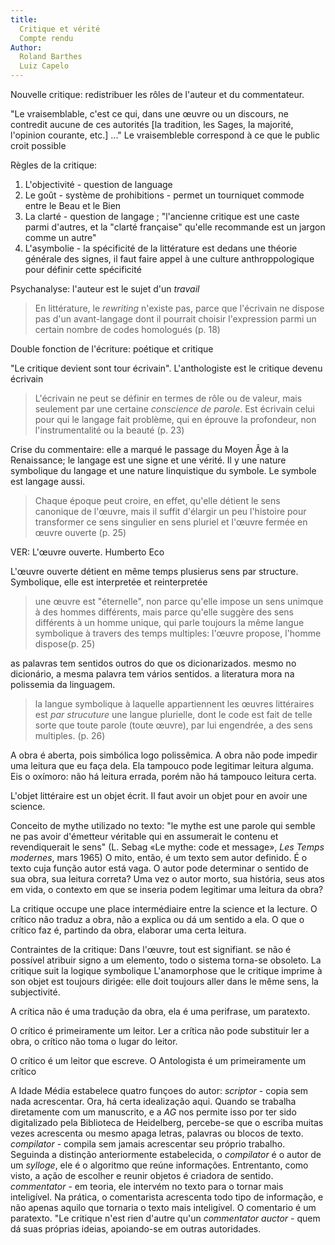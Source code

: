 ```yaml
---
title:
  Critique et vérité
  Compte rendu
Author:
  Roland Barthes
  Luiz Capelo
---
```


Nouvelle critique: redistribuer les rôles de l'auteur et du commentateur.

"Le vraisemblable, c'est ce qui, dans une œuvre ou un discours, ne contredit aucune de ces autorités \[la tradition, les Sages, la majorité, l'opinion courante, etc.] ..."
Le vraisembleble correspond à ce que le public croit possible

Règles de la critique: 
1. L'objectivité - question de language
2. Le goût - système de prohibitions - permet un tourniquet commode entre le Beau et le Bien
3. La clarté - question de langage ; "l'ancienne critique est une caste parmi d'autres, et la "clarté française" qu'elle recommande est un jargon comme un autre"
4. L'asymbolie - la spécificité de la littérature est dedans une théorie générale des signes, il faut faire appel à une culture anthroppologique pour définir cette spécificité

Psychanalyse: l'auteur est le sujet d'un *travail*

> En littérature, le *rewriting* n'existe pas, parce que l'écrivain ne dispose pas d'un avant-langage dont il pourrait choisir l'expression parmi un certain nombre de codes homologués (p. 18)

Double fonction de l'écriture: poétique et critique

"Le critique devient sont tour écrivain". L'anthologiste est le critique devenu écrivain

> L'écrivain ne peut se définir en termes de rôle ou de valeur, mais seulement par une certaine *conscience de parole*. Est écrivain celui pour qui le langage fait problème, qui en éprouve la profondeur, non l'instrumentalité ou la beauté (p. 23)

Crise du commentaire: elle a marqué le passage du Moyen Âge à la Renaissance; le langage est une signe et une vérité. Il y une nature symbolique du langage et une nature linquistique du symbole. Le symbole est langage aussi.

> Chaque époque peut croire, en effet, qu'elle détient le sens canonique de l'œuvre, mais il suffit d'élargir un peu l'histoire pour transformer ce sens singulier en sens pluriel et l'œuvre fermée en œuvre ouverte (p. 25)

VER: L'œuvre ouverte. Humberto Eco

L'œuvre ouverte détient en même temps plusierus sens par structure. Symbolique, elle est interpretée et reinterpretée

> une œuvre est "éternelle", non parce qu'elle impose un sens unimque à des hommes différents, mais parce qu'elle suggère des sens différents à un homme unique, qui parle toujours la même langue symbolique à travers des temps multiples: l'œuvre propose, l'homme dispose(p. 25)

as palavras tem sentidos outros do que os dicionarizados. mesmo no dicionário, a mesma palavra tem vários sentidos. a literatura mora na polissemia da linguagem.

> la langue symbolique à laquelle appartiennent les œuvres littéraires est *par strucuture* une langue plurielle, dont le code est fait de telle sorte que toute parole (toute œuvre), par lui engendrée, a des sens multiples. (p. 26)

A obra é aberta, pois simbólica logo polissêmica. A obra não pode impedir uma leitura que eu faça dela. Ela tampouco pode legitimar leitura alguma. Eis o oxímoro: não há leitura errada, porém não há tampouco leitura certa.

L'objet littéraire est un objet écrit. Il faut avoir un objet pour en avoir une science.

Conceito de mythe utilizado no texto: "le mythe est une parole qui semble ne pas avoir d'émetteur véritable qui en assumerait le contenu et revendiquerait le sens" (L. Sebag «Le mythe: code et message», *Les Temps modernes*, mars 1965)
O mito, então, é um texto sem autor definido. É o texto cuja função autor está vaga.
O autor pode determinar o sentido de sua obra, sua leitura correta? Uma vez o autor morto, sua história, seus atos em vida, o contexto em que se inseria podem legitimar uma leitura da obra?

La critique occupe une place intermédiaire entre la science et la lecture. 
O crítico não traduz a obra, não a explica ou dá um sentido a ela. O que o crítico faz é, partindo da obra, elaborar uma certa leitura. 

Contraintes de la critique:
Dans l'œuvre, tout est signifiant. se não é possível atribuir signo a um elemento, todo o sistema torna-se obsoleto.
La critique suit la logique symbolique
L'anamorphose que le critique imprime à son objet est toujours dirigée: elle doit toujours aller dans le même sens, la subjectivité.

A crítica não é uma tradução da obra, ela é uma perifrase, um paratexto.

O crítico é primeiramente um leitor.
Ler a crítica não pode substituir ler a obra, o crítico não toma o lugar do leitor. 

O crítico é um leitor que escreve. O Antologista é um primeiramente um crítico

A Idade Média estabelece quatro funçoes do autor: 
*scriptor* - copia sem nada acrescentar. Ora, há certa idealização aqui. Quando se trabalha diretamente com um manuscrito, e a *AG* nos permite isso por ter sido digitalizado pela Biblioteca de Heidelberg, percebe-se que o escriba muitas vezes acrescenta ou mesmo apaga letras, palavras ou blocos de texto. 
*compilator* - compila sem jamais acrescentar seu próprio trabalho. Seguinda a distinção anteriormente estabelecida, o *compilator* é o autor de um *sylloge*, ele é o algoritmo que reúne informações. Entrentanto, como visto, a ação de escolher e reunir objetos é criadora de sentido.
*commentator* - em teoria, ele intervém no texto para o tornar mais inteligível. Na prática, o comentarista acrescenta todo tipo de informação, e não apenas aquilo que tornaria o texto mais inteligível. O comentario é um paratexto. "Le critique n'est rien d'autre qu'un *commentator*
*auctor* - quem dá suas próprias ideias, apoiando-se em outras autoridades. 
